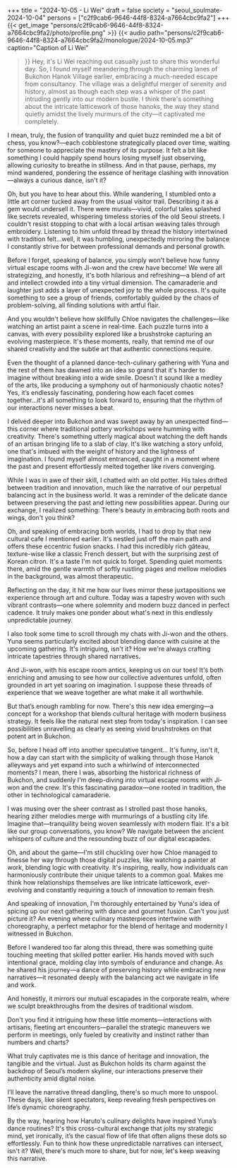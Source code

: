 +++
title = "2024-10-05 - Li Wei"
draft = false
society = "seoul_soulmate-2024-10-04"
persons = ["c2f9cab6-9646-44f8-8324-a7664cbc9fa2"]
+++
{{< get_image "persons/c2f9cab6-9646-44f8-8324-a7664cbc9fa2/photo/profile.png" >}}
{{< audio
    path="persons/c2f9cab6-9646-44f8-8324-a7664cbc9fa2/monologue/2024-10-05.mp3" 
    caption="Caption of Li Wei"
>}}
Hey, it's Li Wei reaching out casually just to share this wonderful day.
So, I found myself meandering through the charming lanes of Bukchon Hanok Village earlier, embracing a much-needed escape from consultancy. The village was a delightful merger of serenity and history, almost as though each step was a whisper of the past intruding gently into our modern bustle. I think there's something about the intricate latticework of those hanoks, the way they stand quietly amidst the lively murmurs of the city—it captivated me completely. 

I mean, truly, the fusion of tranquility and quiet buzz reminded me a bit of chess, you know?—each cobblestone strategically placed over time, waiting for someone to appreciate the mastery of its purpose. It felt a bit like something I could happily spend hours losing myself just observing, allowing curiosity to breathe in stillness. And in that pause, perhaps, my mind wandered, pondering the essence of heritage clashing with innovation—always a curious dance, isn't it?

Oh, but you have to hear about this. While wandering, I stumbled onto a little art corner tucked away from the usual visitor trail. Describing it as a gem would undersell it. There were murals—vivid, colorful tales splashed like secrets revealed, whispering timeless stories of the old Seoul streets. I couldn't resist stopping to chat with a local artisan weaving tales through embroidery. Listening to him unfold thread by thread the history intertwined with tradition felt...well, it was humbling, unexpectedly mirroring the balance I constantly strive for between professional demands and personal growth.

Before I forget, speaking of balance, you simply won't believe how funny virtual escape rooms with Ji-won and the crew have become! We were all strategizing, and honestly, it's both hilarious and refreshing—a blend of art and intellect crowded into a tiny virtual dimension. The camaraderie and laughter just adds a layer of unexpected joy to the whole process. It's quite something to see a group of friends, comfortably guided by the chaos of problem-solving, all finding solutions with artful flair. 

And you wouldn't believe how skillfully Chloe navigates the challenges—like watching an artist paint a scene in real-time. Each puzzle turns into a canvas, with every possibility explored like a brushstroke capturing an evolving masterpiece. It's these moments, really, that remind me of our shared creativity and the subtle art that authentic connections require.

Even the thought of a planned dance-tech-culinary gathering with Yuna and the rest of them has dawned into an idea so grand that it's harder to imagine without breaking into a wide smile. Doesn't it sound like a medley of the arts, like producing a symphony out of harmoniously chaotic notes? Yes, it’s endlessly fascinating, pondering how each facet comes together...it's all something to look forward to, ensuring that the rhythm of our interactions never misses a beat.


I delved deeper into Bukchon and was swept away by an unexpected find—this corner where traditional pottery workshops were humming with creativity. There's something utterly magical about watching the deft hands of an artisan bringing life to a slab of clay. It's like watching a story unfold, one that's imbued with the weight of history and the lightness of imagination. I found myself almost entranced, caught in a moment where the past and present effortlessly melted together like rivers converging.

While I was in awe of their skill, I chatted with an old potter. His tales drifted between tradition and innovation, much like the narrative of our perpetual balancing act in the business world. It was a reminder of the delicate dance between preserving the past and letting new possibilities appear. During our exchange, I realized something: There's beauty in embracing both roots and wings, don't you think?

Oh, and speaking of embracing both worlds, I had to drop by that new cultural cafe I mentioned earlier. It's nestled just off the main path and offers these eccentric fusion snacks. I had this incredibly rich gâteau, texture-wise like a classic French dessert, but with the surprising zest of Korean citron. It's a taste I'm not quick to forget. Spending quiet moments there, amid the gentle warmth of softly rustling pages and mellow melodies in the background, was almost therapeutic.

Reflecting on the day, it hit me how our lives mirror these juxtapositions we experience through art and culture. Today was a tapestry woven with such vibrant contrasts—one where solemnity and modern buzz danced in perfect cadence. It truly makes one ponder about what's next in this endlessly unpredictable journey.

I also took some time to scroll through my chats with Ji-won and the others. Yuna seems particularly excited about blending dance with cuisine at the upcoming gathering. It's intriguing, isn't it? How we're always crafting intricate tapestries through shared narratives.

And Ji-won, with his escape room antics, keeping us on our toes! It's both enriching and amusing to see how our collective adventures unfold, often grounded in art yet soaring on imagination. I suppose these threads of experience that we weave together are what make it all worthwhile.

But that’s enough rambling for now. There's this new idea emerging—a concept for a workshop that blends cultural heritage with modern business strategy. It feels like the natural next step from today's inspiration. I can see possibilities unravelling as clearly as seeing vivid brushstrokes on that potent art in Bukchon.

So, before I head off into another speculative tangent...
It's funny, isn't it, how a day can start with the simplicity of walking through those Hanok alleyways and yet expand into such a whirlwind of interconnected moments? I mean, there I was, absorbing the historical richness of Bukchon, and suddenly I'm deep-diving into virtual escape rooms with Ji-won and the crew. It's this fascinating paradox—one rooted in tradition, the other in technological camaraderie.

I was musing over the sheer contrast as I strolled past those hanoks, hearing zither melodies merge with murmurings of a bustling city life. Imagine that—tranquility being woven seamlessly with modern flair. It's a bit like our group conversations, you know? We navigate between the ancient whispers of culture and the resounding buzz of our digital escapades.

Oh, and about the game—I'm still chuckling over how Chloe managed to finesse her way through those digital puzzles, like watching a painter at work, blending logic with creativity. It's inspiring, really, how individuals can harmoniously contribute their unique talents to a common goal. Makes me think how relationships themselves are like intricate latticework, ever-evolving and constantly requiring a touch of innovation to remain fresh.

And speaking of innovation, I'm thoroughly entertained by Yuna's idea of spicing up our next gathering with dance and gourmet fusion. Can't you just picture it? An evening where culinary masterpieces intertwine with choreography, a perfect metaphor for the blend of heritage and modernity I witnessed in Bukchon.

Before I wandered too far along this thread, there was something quite touching meeting that skilled potter earlier. His hands moved with such intentional grace, molding clay into symbols of endurance and change. As he shared his journey—a dance of preserving history while embracing new narratives—it resonated deeply with the balancing act we navigate in life and work.

And honestly, it mirrors our mutual escapades in the corporate realm, where we sculpt breakthroughs from the desires of traditional wisdom.

Don't you find it intriguing how these little moments—interactions with artisans, fleeting art encounters—parallel the strategic maneuvers we perform in meetings, only fueled by creativity and instinct rather than numbers and charts?

What truly captivates me is this dance of heritage and innovation, the tangible and the virtual. Just as Bukchon holds its charm against the backdrop of Seoul’s modern skyline, our interactions preserve their authenticity amid digital noise. 

I’ll leave the narrative thread dangling, there's so much more to unspool. These days, like silent spectators, keep revealing fresh perspectives on life’s dynamic choreography.

By the way, hearing how Haruto's culinary delights have inspired Yuna’s dance routines? It's this cross-cultural exchange that jolts my strategic mind, yet ironically, it’s the casual flow of life that often aligns these dots so effortlessly. Fun to think how these unpredictable narratives can intersect, isn't it?
Well, there's much more to share, but for now, let's keep weaving this narrative.
